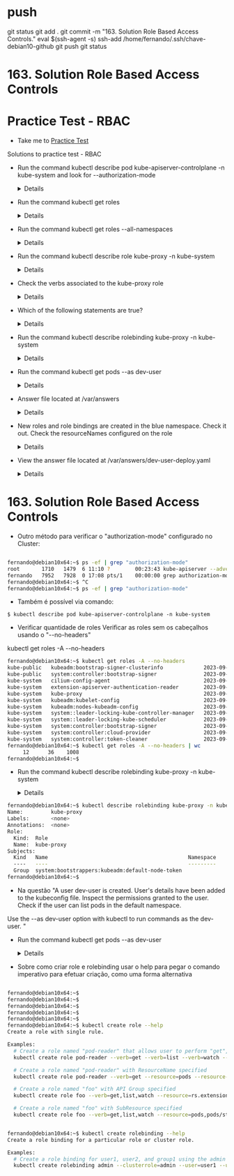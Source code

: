 
# #################################################################################################################################################
# #################################################################################################################################################
# #################################################################################################################################################
# #################################################################################################################################################
# #################################################################################################################################################
# push

git status
git add .
git commit -m "163. Solution Role Based Access Controls."
eval $(ssh-agent -s)
ssh-add /home/fernando/.ssh/chave-debian10-github
git push
git status


# #################################################################################################################################################
# #################################################################################################################################################
# #################################################################################################################################################
# #################################################################################################################################################
# #################################################################################################################################################
#  163. Solution Role Based Access Controls

# Practice Test - RBAC
  - Take me to [Practice Test](https://kodekloud.com/topic/practice-test-role-based-access-controls/)

Solutions to practice test - RBAC
- Run the command kubectl describe pod kube-apiserver-controlplane -n kube-system and look for --authorization-mode
  
  <details>
  
  ```
  $ kubectl describe pod kube-apiserver-controlplane -n kube-system
  ```
  
  </details>
  
- Run the command kubectl get roles

  <details>
  
  ```
  $ kubectl get roles
  ```
  
  </details>
  
- Run the command kubectl get roles --all-namespaces
  
  <details>
  
  ```
  $ kubectl get roles --all-namespaces
  ```
  
  </details>
  
- Run the command kubectl describe role kube-proxy -n kube-system
  
  <details>
  
  ```
  $ kubectl describe role kube-proxy -n kube-system
  ```
  
  </details>
  
- Check the verbs associated to the kube-proxy role
  
  <details>
  ```
  $ kubectl describe role kube-proxy -n kube-system
  ```
  </details>
  
- Which of the following statements are true?
  
  <details>
  ```
  kube-proxy role can get details of configmap object by the name kube-proxy
  ```
  </details>
  
- Run the command kubectl describe rolebinding kube-proxy -n kube-system
  
  <details>
  ```
  $ kubectl describe rolebinding kube-proxy -n kube-system
  ```
  </details>
  
- Run the command kubectl get pods --as dev-user
  
  <details>
  ```
  $ kubectl get pods --as dev-user
  ```
  </details>
  
- Answer file located at /var/answers
  
  <details>
  
  ```
  $ kubectl create -f /var/answers/developer-role.yaml
  ```
  
  </details>
  
- New roles and role bindings are created in the blue namespace. Check it out. Check the resourceNames configured on the role
  
  <details>
  
  ```
  $ kubectl get roles,rolebindings -n blue
  $ kubectl describe role developer -n blue
  $ kubectl edit role developer -n blue (update the resourceNames)
  ```
  
  </details>
  
- View the answer file located at /var/answers/dev-user-deploy.yaml
  
  <details>
  
  ```
  $ kubectl create -f /var/answers/dev-user-deploy.yaml
  ```
  
  </details>



# #################################################################################################################################################
# #################################################################################################################################################
# #################################################################################################################################################
# #################################################################################################################################################
# #################################################################################################################################################
#  163. Solution Role Based Access Controls


- Outro método para verificar o "authorization-mode" configurado no Cluster:

~~~~bash

fernando@debian10x64:~$ ps -ef | grep "authorization-mode"
root       1710   1479  6 11:10 ?        00:23:43 kube-apiserver --advertise-address=192.168.92.129 --allow-privileged=true --authorization-mode=Node,RBAC --client-ca-file=/etc/kubernetadmission-plugins=NodeRestriction --enable-bootstrap-token-auth=true --etcd-cafile=/etc/kubernetes/pki/etcd/ca.crt --etcd-certfile=/etc/kubernetes/pki/apiserver-etcd-client.crt --etcd-kpki/apiserver-etcd-client.key --etcd-servers=https://127.0.0.1:2379 --kubelet-client-certificate=/etc/kubernetes/pki/apiserver-kubelet-client.crt --kubelet-client-key=/etc/kubernetes/pkent.key --kubelet-preferred-address-types=InternalIP,ExternalIP,Hostname --proxy-client-cert-file=/etc/kubernetes/pki/front-proxy-client.crt --proxy-client-key-file=/etc/kubernetes/pki/--requestheader-allowed-names=front-proxy-client --requestheader-client-ca-file=/etc/kubernetes/pki/front-proxy-ca.crt --requestheader-extra-headers-prefix=X-Remote-Extra- --requestheadte-Group --requestheader-username-headers=X-Remote-User --secure-port=6443 --service-account-issuer=https://kubernetes.default.svc.cluster.local --service-account-key-file=/etc/kubernet-account-signing-key-file=/etc/kubernetes/pki/sa.key --service-cluster-ip-range=10.96.0.0/12 --tls-cert-file=/etc/kubernetes/pki/apiserver.crt --tls-private-key-file=/etc/kubernetes/pki
fernando   7952   7928  0 17:08 pts/1    00:00:00 grep authorization-mode
fernando@debian10x64:~$ ^C
fernando@debian10x64:~$ ps -ef | grep "authorization-mode"

~~~~


- Também é possível via comando:

```
$ kubectl describe pod kube-apiserver-controlplane -n kube-system
```





- Verificar quantidade de roles
Verificar as roles sem os cabeçalhos usando o "--no-headers"

kubectl get roles -A --no-headers

~~~~bash
fernando@debian10x64:~$ kubectl get roles -A --no-headers
kube-public   kubeadm:bootstrap-signer-clusterinfo             2023-09-22T23:33:03Z
kube-public   system:controller:bootstrap-signer               2023-09-22T23:33:01Z
kube-system   cilium-config-agent                              2023-09-22T23:58:04Z
kube-system   extension-apiserver-authentication-reader        2023-09-22T23:33:01Z
kube-system   kube-proxy                                       2023-09-22T23:33:04Z
kube-system   kubeadm:kubelet-config                           2023-09-22T23:33:01Z
kube-system   kubeadm:nodes-kubeadm-config                     2023-09-22T23:33:01Z
kube-system   system::leader-locking-kube-controller-manager   2023-09-22T23:33:01Z
kube-system   system::leader-locking-kube-scheduler            2023-09-22T23:33:01Z
kube-system   system:controller:bootstrap-signer               2023-09-22T23:33:01Z
kube-system   system:controller:cloud-provider                 2023-09-22T23:33:01Z
kube-system   system:controller:token-cleaner                  2023-09-22T23:33:01Z
fernando@debian10x64:~$ kubectl get roles -A --no-headers | wc
     12      36    1008
fernando@debian10x64:~$

~~~~








- Run the command kubectl describe rolebinding kube-proxy -n kube-system
  
  <details>
  ```
  $ kubectl describe rolebinding kube-proxy -n kube-system
  ```


~~~~bash
fernando@debian10x64:~$ kubectl describe rolebinding kube-proxy -n kube-system
Name:         kube-proxy
Labels:       <none>
Annotations:  <none>
Role:
  Kind:  Role
  Name:  kube-proxy
Subjects:
  Kind   Name                                             Namespace
  ----   ----                                             ---------
  Group  system:bootstrappers:kubeadm:default-node-token
fernando@debian10x64:~$

~~~~








- Na questão "A user dev-user is created. User's details have been added to the kubeconfig file. Inspect the permissions granted to the user. Check if the user can list pods in the default namespace.

Use the --as dev-user option with kubectl to run commands as the dev-user.
"


- Run the command kubectl get pods --as dev-user
  
  <details>
  ```
  $ kubectl get pods --as dev-user
  ```












- Sobre como criar role e rolebinding
usar o help para pegar o comando imperativo para efetuar criação, como uma forma alternativa

~~~~bash

fernando@debian10x64:~$
fernando@debian10x64:~$
fernando@debian10x64:~$
fernando@debian10x64:~$
fernando@debian10x64:~$
fernando@debian10x64:~$ kubectl create role --help
Create a role with single rule.

Examples:
  # Create a role named "pod-reader" that allows user to perform "get", "watch" and "list" on pods
  kubectl create role pod-reader --verb=get --verb=list --verb=watch --resource=pods

  # Create a role named "pod-reader" with ResourceName specified
  kubectl create role pod-reader --verb=get --resource=pods --resource-name=readablepod --resource-name=anotherpod

  # Create a role named "foo" with API Group specified
  kubectl create role foo --verb=get,list,watch --resource=rs.extensions

  # Create a role named "foo" with SubResource specified
  kubectl create role foo --verb=get,list,watch --resource=pods,pods/status


fernando@debian10x64:~$ kubectl create rolebinding --help
Create a role binding for a particular role or cluster role.

Examples:
  # Create a role binding for user1, user2, and group1 using the admin cluster role
  kubectl create rolebinding admin --clusterrole=admin --user=user1 --user=user2 --group=group1


~~~~